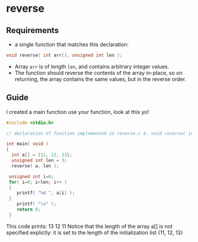# reverse

## Requirements
* a single function that matches this declaration:
```C
void reverse( int arr[], unsigned int len );
```
* Array `arr` is of length `len`, and contains arbitrary integer values.
* The function should reverse the contents of the array in-place, so on returning, the array contains the same values, but in the reverse order.

## Guide

I created a main function use your function, look at this yo!

```C
#include <stdio.h>

// declaration of function implemented in reverse.c 4. void reverse( int arr[], unsigned int len );

int main( void )
{
  int a[] = {11, 12, 13};
  unsigned int len = 3; 
  reverse( a, len );

 unsigned int i=0;
 for( i=0; i<len; i++ )
 {
    printf( "%d ", a[i] );
 }
    printf( "\n" );
    return 0; 
 }
```

This code prints:
13 12 11
Notice that the length of the array
a[]
is not specified explictly: it is set to the length of the initialization list
{11, 12, 13}

